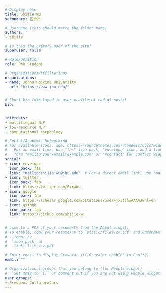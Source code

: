 ```yaml
---
# Display name
title: Shijie Wu
secondary: 伍世杰

# Username (this should match the folder name)
authors:
- shijie

# Is this the primary user of the site?
superuser: false

# Role/position
role: PhD Student

# Organizations/Affiliations
organizations:
- name: Johns Hopkins University
  url: "https://www.jhu.edu/"


# Short bio (displayed in user profile at end of posts)
bio: 


interests:
- multilingual NLP
- low-resource NLP
- computational morphology

# Social/Academic Networking
# For available icons, see: https://sourcethemes.com/academic/docs/widgets/#icons
#   For an email link, use "fas" icon pack, "envelope" icon, and a link in the
#   form "mailto:your-email@example.com" or "#contact" for contact widget.
social:
- icon: envelope
  icon_pack: fas
  link: "mailto:shijie.wu@jhu.edu"  # For a direct email link, use "mailto:test@example.org".
- icon: twitter
  icon_pack: fab
  link: https://twitter.com/EzraWu
- icon: google
  icon_pack: fab
  link: https://scholar.google.com/citations?user=jxJflawAAAAJ&hl=en
- icon: github
  icon_pack: fab
  link: https://github.com/shijie-wu


# Link to a PDF of your resume/CV from the About widget.
# To enable, copy your resume/CV to `static/files/cv.pdf` and uncomment the lines below.  
# - icon: cv
#   icon_pack: ai
#   link: files/cv.pdf 

# Enter email to display Gravatar (if Gravatar enabled in Config)
email: ""
  
# Organizational groups that you belong to (for People widget)
#   Set this to `[]` or comment out if you are not using People widget.  
user_groups:
- Frequent Collaborators
---
```




